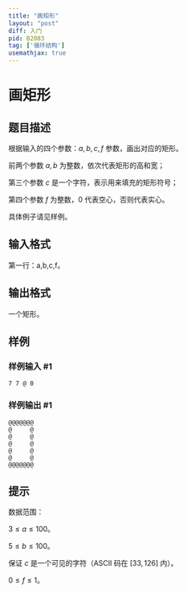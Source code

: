 ```yaml
---
title: "画矩形"
layout: "post"
diff: 入门
pid: B2083
tag: ['循环结构']
usemathjax: true
---
```


# 画矩形
## 题目描述

根据输入的四个参数：$a,b,c,f$ 参数，画出对应的矩形。

前两个参数 $a,b$ 为整数，依次代表矩形的高和宽；

第三个参数 $c$ 是一个字符，表示用来填充的矩形符号；

第四个参数 $f$ 为整数，$0$ 代表空心，否则代表实心。

具体例子请见样例。
## 输入格式

第一行：a,b,c,f。
## 输出格式

一个矩形。
## 样例

### 样例输入 #1
```
7 7 @ 0

```
### 样例输出 #1
```
@@@@@@@
@     @
@     @
@     @
@     @
@     @
@@@@@@@
```
## 提示

数据范围：

$3 \le a \le 100$。

$5 \le b \le 100$。

保证 $c$ 是一个可见的字符（ASCII 码在 $[33,126]$ 内）。

$0 \le f \le 1$。
